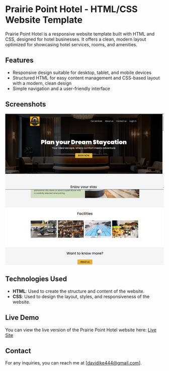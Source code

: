 # Prairie Point Hotel - HTML/CSS Website Template
Prairie Point Hotel is a responsive website template built with HTML and CSS, designed for hotel businesses. It offers a clean, modern layout optimized for showcasing hotel services, rooms, and amenities. 

## Features
- Responsive design suitable for desktop, tablet, and mobile devices
- Structured HTML for easy content management and CSS-based layout with a modern, clean design
- Simple navigation and a user-friendly interface

## Screenshots
![Homepage](./assets/img/page_layout.png)
![Homepage](./assets/img/Page_layout2.png)

## Technologies Used
- **HTML**: Used to create the structure and content of the website.
- **CSS**: Used to design the layout, styles, and responsiveness of the website.

## Live Demo

You can view the live version of the Prairie Point Hotel website here: [Live Site](https://davidnwachukwu2005.github.io/prairie-point-hotel/)


## Contact
For any inquiries, you can reach me at [davidike444@gmail.com].